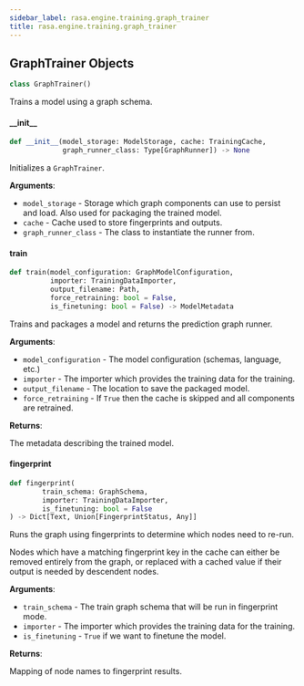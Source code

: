```yaml
---
sidebar_label: rasa.engine.training.graph_trainer
title: rasa.engine.training.graph_trainer
---
```

## GraphTrainer Objects

```python
class GraphTrainer()
```

Trains a model using a graph schema.

#### \_\_init\_\_

```python
def __init__(model_storage: ModelStorage, cache: TrainingCache,
             graph_runner_class: Type[GraphRunner]) -> None
```

Initializes a `GraphTrainer`.

**Arguments**:

- `model_storage` - Storage which graph components can use to persist and load.
  Also used for packaging the trained model.
- `cache` - Cache used to store fingerprints and outputs.
- `graph_runner_class` - The class to instantiate the runner from.

#### train

```python
def train(model_configuration: GraphModelConfiguration,
          importer: TrainingDataImporter,
          output_filename: Path,
          force_retraining: bool = False,
          is_finetuning: bool = False) -> ModelMetadata
```

Trains and packages a model and returns the prediction graph runner.

**Arguments**:

- `model_configuration` - The model configuration (schemas, language, etc.)
- `importer` - The importer which provides the training data for the training.
- `output_filename` - The location to save the packaged model.
- `force_retraining` - If `True` then the cache is skipped and all components
  are retrained.
  

**Returns**:

  The metadata describing the trained model.

#### fingerprint

```python
def fingerprint(
        train_schema: GraphSchema,
        importer: TrainingDataImporter,
        is_finetuning: bool = False
) -> Dict[Text, Union[FingerprintStatus, Any]]
```

Runs the graph using fingerprints to determine which nodes need to re-run.

Nodes which have a matching fingerprint key in the cache can either be removed
entirely from the graph, or replaced with a cached value if their output is
needed by descendent nodes.

**Arguments**:

- `train_schema` - The train graph schema that will be run in fingerprint mode.
- `importer` - The importer which provides the training data for the training.
- `is_finetuning` - `True` if we want to finetune the model.
  

**Returns**:

  Mapping of node names to fingerprint results.

